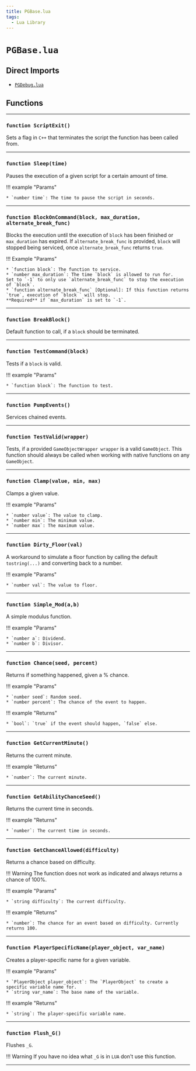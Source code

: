 ```yaml
---
title: PGBase.lua
tags:
  - Lua Library
---
```


# `PGBase.lua`

## Direct Imports

* [`PGDebug.lua`](pgdebug.md "PGDebug.lua")

## Functions

---

### `function ScriptExit()`

Sets a flag in `C++` that terminates the script the function has been called from.

---

### `function Sleep(time)`

Pauses the execution of a given script for a certain amount of time.

!!! example "Params"

    * `number time`: The time to pause the script in seconds.

---

### `function BlockOnCommand(block, max_duration, alternate_break_func)`

Blocks the execution until the execution of `block` has been finished or `max_duration` has expired. If `alternate_break_func` is provided, `block` will stopped being serviced, once `alternate_break_func` returns `true`.

!!! Example "Params"

    * `function block`: The function to service.
    * `number max_duration`: The time `block` is allowed to run for.
    Set to `-1` to only use `alternate_break_func` to stop the execution of `block`.
    * `function alternate_break_func` [Optional]: If this function returns `true`, execution of `block ` will stop.  
    **Required** if `max_duration` is set to `-1`.

---

### `function BreakBlock()`

Default function to call, if a `block` should be terminated.

---

### `function TestCommand(block)`

Tests if a `block` is valid.

!!! example "Params"

    * `function block`: The function to test.

---

### `function PumpEvents()`

Services chained events.

---

### `function TestValid(wrapper)`

Tests, if a provided `GameObjectWrapper wrapper` is a valid `GameObject`. This function should always be called when working with native functions on any `GameObject`.

---

### `function Clamp(value, min, max)`

Clamps a given value.

!!! example "Params"

    * `number value`: The value to clamp.
    * `number min`: The minimum value.
    * `number max`: The maximum value.

---

### `function Dirty_Floor(val)`

A workaround to simulate a floor function by calling the default `tostring(...)` and converting back to a number.

!!! example "Params"

    * `number val`: The value to floor.

---

### `function Simple_Mod(a,b)`

A simple modulus function.

!!! example "Params"

    * `number a`: Dividend.
    * `number b`: Divisor.

---

### `function Chance(seed, percent)`

Returns if something happened, given a % chance.

!!! example "Params"

    * `number seed`: Random seed.
    * `number percent`: The chance of the event to happen.

!!! example "Returns"

    * `bool`: `true` if the event should happen, `false` else.

---

### `function GetCurrentMinute()`

Returns the current minute.

!!! example "Returns"

    * `number`: The current minute.

---

### `function GetAbilityChanceSeed()`

Returns the current time in seconds.

!!! example "Returns"

    * `number`: The current time in seconds.

---

### `function GetChanceAllowed(difficulty)`

Returns a chance based on difficulty.

!!! Warning
    The function does not work as indicated and always returns a chance of 100%.

!!! example "Params"

    * `string difficulty`: The current difficulty.

!!! example "Returns"

    * `number`: The chance for an event based on difficulty. Currently returns 100.

---

### `function PlayerSpecificName(player_object, var_name)`

Creates a player-specific name for a given variable.

!!! example "Params"

    * `PlayerObject player_object`: The `PlayerObject` to create a specific variable name for.
    * `string var_name`: The base name of the variable.

!!! example "Returns"

    * `string`: The player-specific variable name.

---

### `function Flush_G()`

Flushes `_G`.

!!! Warning
    If you have no idea what `_G` is in `LUA` don't use this function.

---
